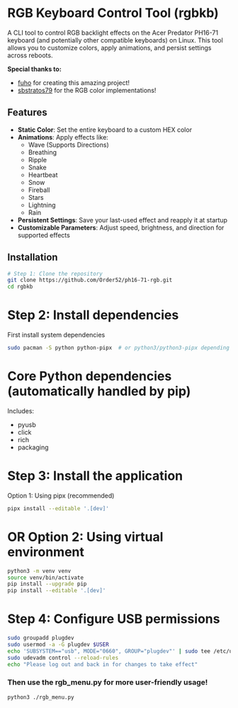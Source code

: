 # RGB Keyboard Control Tool (rgbkb)

A CLI tool to control RGB backlight effects on the Acer Predator PH16-71 keyboard (and potentially other compatible keyboards) on Linux. This tool allows you to customize colors, apply animations, and persist settings across reboots.
    
**Special thanks to:**
- [fuho](https://github.com/fuho) for creating this amazing project!
- [sbstratos79](https://github.com/sbstratos79) for the RGB color implementations!

## Features

- **Static Color**: Set the entire keyboard to a custom HEX color
- **Animations**: Apply effects like:
  - Wave (Supports Directions)
  - Breathing
  - Ripple
  - Snake
  - Heartbeat
  - Snow
  - Fireball
  - Stars
  - Lightning
  - Rain
- **Persistent Settings**: Save your last-used effect and reapply it at startup
- **Customizable Parameters**: Adjust speed, brightness, and direction for supported effects

## Installation

```bash
# Step 1: Clone the repository
git clone https://github.com/Order52/ph16-71-rgb.git
cd rgbkb
```

# Step 2: Install dependencies
 First install system dependencies
```bash
sudo pacman -S python python-pipx  # or python3/python3-pipx depending on your distro
```

# Core Python dependencies (automatically handled by pip)
 Includes:
 - pyusb
 - click
 - rich
 - packaging

# Step 3: Install the application
 Option 1: Using pipx (recommended)
```bash
pipx install --editable '.[dev]'
```

# OR Option 2: Using virtual environment
```bash
python3 -m venv venv
source venv/bin/activate
pip install --upgrade pip
pip install --editable '.[dev]'
```

# Step 4: Configure USB permissions
```bash
sudo groupadd plugdev
sudo usermod -a -G plugdev $USER
echo 'SUBSYSTEM=="usb", MODE="0660", GROUP="plugdev"' | sudo tee /etc/udev/rules.d/99-usb-permissions.rules
sudo udevadm control --reload-rules
echo "Please log out and back in for changes to take effect"
```
  
### Then use the rgb_menu.py for more user-friendly usage!
```bash
python3 ./rgb_menu.py
```
